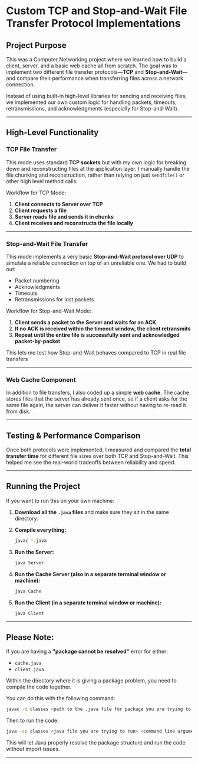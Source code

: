 # Custom TCP and Stop-and-Wait File Transfer Protocol Implementations

## Project Purpose

This was a Computer Networking project where we learned how to build a client, server, and a basic web cache all from scratch. The goal was to implement two different file transfer protocols—**TCP** and **Stop-and-Wait**—and compare their performance when transferring files across a network connection.

Instead of using built-in high-level libraries for sending and receiving files, we implemented our own custom logic for handling packets, timeouts, retransmissions, and acknowledgments (especially for Stop-and-Wait).

---

## High-Level Functionality

### TCP File Transfer

This mode uses standard **TCP sockets** but with my own logic for breaking down and reconstructing files at the application layer. I manually handle the file chunking and reconstruction, rather than relying on just `sendfile()` or other high level method calls.

Workflow for TCP Mode:

1. **Client connects to Server over TCP**
2. **Client requests a file**
3. **Server reads file and sends it in chunks**
4. **Client receives and reconstructs the file locally**

---

### Stop-and-Wait File Transfer

This mode implements a very basic **Stop-and-Wait protocol over UDP** to simulate a reliable connection on top of an unreliable one. We had to build out:

* Packet numbering
* Acknowledgments
* Timeouts
* Retransmissions for lost packets

Workflow for Stop-and-Wait Mode:

1. **Client sends a packet to the Server and waits for an ACK**
2. **If no ACK is received within the timeout window, the client retransmits**
3. **Repeat until the entire file is successfully sent and acknowledged packet-by-packet**

This lets me test how Stop-and-Wait behaves compared to TCP in real file transfers

---

### Web Cache Component

In addition to file transfers, I also coded up a simple **web cache**. The cache stores files that the server has already sent once, so if a client asks for the same file again, the server can deliver it faster without having to re-read it from disk.

---

## Testing & Performance Comparison

Once both protocols were implemented, I measured and compared the **total transfer time** for different file sizes over both TCP and Stop-and-Wait. This helped me see the real-world tradeoffs between reliability and speed.

---

## Running the Project

If you want to run this on your own machine:

1. **Download all the `.java` files** and make sure they sit in the same directory.
2. **Compile everything:**

   ```bash
   javac *.java
   ```
3. **Run the Server:**

   ```bash
   java Server
   ```
4. **Run the Cache Server (also in a separate terminal window or machine):**

   ```bash
   java Cache
   ```
5. **Run the Client (in a separate terminal window or machine):**

   ```bash
   java Client
   ```
   
---

## Please Note:

If you are having a **"package cannot be resolved"** error for either:

* `cache.java`
* `client.java`

Within the directory where it is giving a package problem, you need to compile the code together.

You can do this with the following command:

```bash
javac -d classes <path to the .java file for package you are trying to import> <Java file you are trying to compile>
```

Then to run the code:

```bash
java -cp classes <java file you are trying to run> <command line arguments>
```

This will let Java properly resolve the package structure and run the code without import issues.

---
